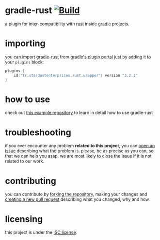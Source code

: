 # gradle-rust [![Build][badge-github-ci]][project-gradle-ci] 

a plugin for inter-compatibility with [rust][rust] inside [gradle][gradle] projects.

# importing

you can import [gradle-rust][project-url] from [gradle's plugin portal][gpp] just by adding it to your `plugins` block:

```kotlin
plugins {
    id("fr.stardustenterprises.rust.wrapper") version "3.2.1"
}
```

# how to use

check out [this example repository](https://github.com/stardust-enterprises/gradle-rust-example) to learn in detail
how to use gradle-rust

# troubleshooting

if you ever encounter any problem **related to this project**, you can [open an issue][new-issue] describing what the
problem is. please, be as precise as you can, so that we can help you asap. we are most likely to close the issue if it
is not related to our work.

# contributing

you can contribute by [forking the repository][fork], making your changes and [creating a new pull request][new-pr]
describing what you changed, why and how.

# licensing

this project is under the [ISC license][project-license].


<!-- Links -->

[jvm]: https://adoptium.net "adoptium website"

[kotlin]: https://kotlinlang.org "kotlin website"

[gradle]: https://gradle.org "gradle website"

[rust]: https://rust-lang.org "rust website"

[mvnc]: https://repo1.maven.org/maven2/ "maven central website"

[gpp]: https://plugins.gradle.org/ "gradle plugin portal website"

<!-- Project Links -->

[project-url]: https://github.com/stardust-enterprises/gradle-rust "project github repository"

[fork]: https://github.com/stardust-enterprises/gradle-rust/fork "fork this repository"

[new-pr]: https://github.com/stardust-enterprises/gradle-rust/pulls/new "create a new pull request"

[new-issue]: https://github.com/stardust-enterprises/gradle-rust/issues/new "create a new issue"

[project-gradle-ci]: https://github.com/stardust-enterprises/gradle-rust/actions/workflows/gradle-ci.yml "gradle ci workflow"

[project-license]: https://github.com/stardust-enterprises/gradle-rust/blob/trunk/LICENSE "LICENSE source file"

<!-- Badges -->

[badge-github-ci]: https://github.com/stardust-enterprises/gradle-rust/actions/workflows/build.yml/badge.svg?branch=trunk "github actions badge"
